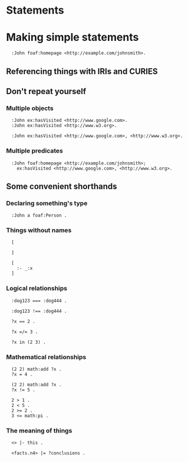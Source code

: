 # Statements

# Making simple statements

```
  :John foaf:homepage <http://example.com/johnsmith>.
```

## Referencing things with IRIs and CURIES

## Don't repeat yourself

### Multiple objects

```
  :John ex:hasVisited <http://www.google.com>.
  :John ex:hasVisited <http://www.w3.org>.
```

```
  :John ex:hasVisited <http://www.google.com>, <http://www.w3.org>.
```

### Multiple predicates

```
  :John foaf:homepage <http://example.com/johnsmith>;
    ex:hasVisited <http://www.google.com>, <http://www.w3.org>.
```

## Some convenient shorthands

### Declaring something's type

```
  :John a foaf:Person .
```

### Things without names

```
  [

  ]
```

```
  [
    :- _:x
  ]
```

### Logical relationships

```
  :dog123 === :dog444 .
```

```
  :dog123 !== :dog444 .
```

```
  ?x == 2 .
```

```
  ?x =/= 3 .
```

```
  ?x in (2 3) .
```

### Mathematical relationships

```
  (2 2) math:add ?x .
  ?x = 4 .
```

```
  (2 2) math:add ?x .
  ?x != 5 .
```

```
  2 > 1 .
  2 < 5 .
  2 >= 2 .
  3 <= math:pi .
```

### The meaning of things

```
  <> |- this .
```

```
  <facts.n4> |= ?conclusions .
```

